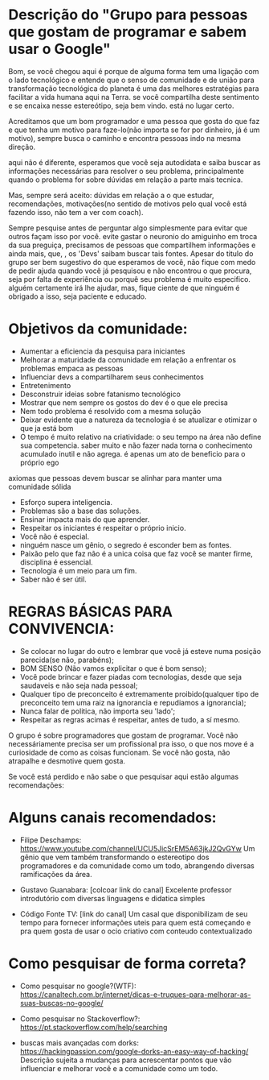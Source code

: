 # Descrição do "Grupo para pessoas que gostam de programar e sabem usar o Google"

Bom, se você chegou aqui é porque de alguma forma tem uma ligação com o lado tecnológico e entende que o senso de comunidade e de união para transformação tecnológica do planeta é uma das melhores estratégias para facilitar a vida humana aqui na Terra. se você compartilha deste sentimento e se encaixa nesse estereótipo, seja bem vindo. está no lugar certo.

Acreditamos que um bom programador e uma pessoa que gosta do que faz e que tenha um motivo para faze-lo(não importa se for por dinheiro, já é um motivo), sempre busca o caminho e encontra pessoas indo na mesma direção.

aqui não é diferente, esperamos que você seja autodidata e saiba buscar as informações necessárias para resolver o seu problema, principalmente quando o problema for sobre dúvidas em relação a parte mais tecnica.

Mas, sempre será aceito: dúvidas em relação a o que estudar, recomendações, motivações(no sentido de motivos pelo qual você está fazendo isso, não tem a ver com coach).

Sempre pesquise antes de perguntar algo simplesmente para evitar que outros façam isso por você. evite gastar o neuronio do amiguinho em troca da sua preguiça, precisamos de pessoas que compartilhem informações e ainda mais, que, , os 'Devs' saibam buscar tais fontes.
Apesar do titulo do grupo ser bem sugestivo do que esperamos de você, não fique com medo de pedir ajuda quando você já pesquisou e não encontrou o que procura, seja por falta de experiência ou porquê seu problema é muito especifico. alguém certamente irá lhe ajudar, mas, fique ciente de que ninguém é obrigado a isso, seja paciente e educado.

# Objetivos da comunidade:
 - Aumentar a eficiencia da pesquisa para iniciantes
 - Melhorar a maturidade da comunidade em relação a enfrentar os problemas empaca as pessoas
 - Influenciar devs a compartilharem seus conhecimentos
 - Entretenimento
 - Desconstruir ideias sobre fatanismo tecnológico
 - Mostrar que nem sempre os gostos do dev é o que ele precisa
 - Nem todo problema é resolvido com a mesma solução
 - Deixar evidente que a natureza da tecnologia é se atualizar e otimizar o que ja está bom
 - O tempo é muito relativo na criatividade: o seu tempo na área não define sua competencia. saber muito e não fazer nada torna o conhecimento acumulado inutil e não agrega. é apenas um ato de beneficio para o próprio ego

axiomas que pessoas devem buscar se alinhar para manter uma comunidade sólida
 - Esforço supera inteligencia.
 - Problemas são a base das soluções.
 - Ensinar impacta mais do que aprender.
 - Respeitar os iniciantes é respeitar o próprio inicio.
 - Você não é especial.
 - ninguém nasce um gênio, o segredo é esconder bem as fontes.
 - Paixão pelo que faz não é a unica coisa que faz você se manter firme, disciplina é essencial.
 - Tecnologia é um meio para um fim.
 - Saber não é ser útil.


# REGRAS BÁSICAS PARA CONVIVENCIA:
- Se colocar no lugar do outro e lembrar que você já esteve numa posição parecida(se não, parabéns);
- BOM SENSO (Não vamos explicitar o que é bom senso);
- Você pode brincar e fazer piadas com tecnologias, desde que seja saudaveis e não seja nada pessoal;
- Qualquer tipo de preconceito é extremamente proibido(qualquer tipo de preconceito tem uma raiz na ignorancia e repudiamos a ignorancia);
- Nunca falar de politica, não importa seu 'lado';
- Respeitar as regras acimas é respeitar, antes de tudo, a sí mesmo.

O grupo é sobre programadores que gostam de programar.
Você não necessáriamente precisa ser um profissional pra isso, o que nos move é a curiosidade de como as coisas funcionam.
Se você não gosta, não atrapalhe e desmotive quem gosta.

Se você está perdido e não sabe o que pesquisar aqui estão algumas recomendações:

# Alguns canais recomendados:
 - Filipe Deschamps: https://www.youtube.com/channel/UCU5JicSrEM5A63jkJ2QvGYw
	Um gênio que vem também transformando o estereotipo dos programadores e da comunidade como um todo, abrangendo diversas ramificações da área.

 - Gustavo Guanabara: [colcoar link do canal]
 	Excelente professor introdutório com diversas linguagens e didatica simples

 - Código Fonte TV: [link do canal]
	Um casal que disponibilizam de seu tempo para fornecer informações uteis para quem está começando e pra quem gosta de usar o ocio criativo com conteudo contextualizado

# Como pesquisar de forma correta?
- Como pesquisar no google?(WTF): https://canaltech.com.br/internet/dicas-e-truques-para-melhorar-as-suas-buscas-no-google/

- Como pesquisar no Stackoverflow?: https://pt.stackoverflow.com/help/searching
 - buscas mais avançadas com dorks: https://hackingpassion.com/google-dorks-an-easy-way-of-hacking/
Descrição sujeita a mudanças para acrescentar pontos que vão influenciar e melhorar você e a comunidade como um todo.

